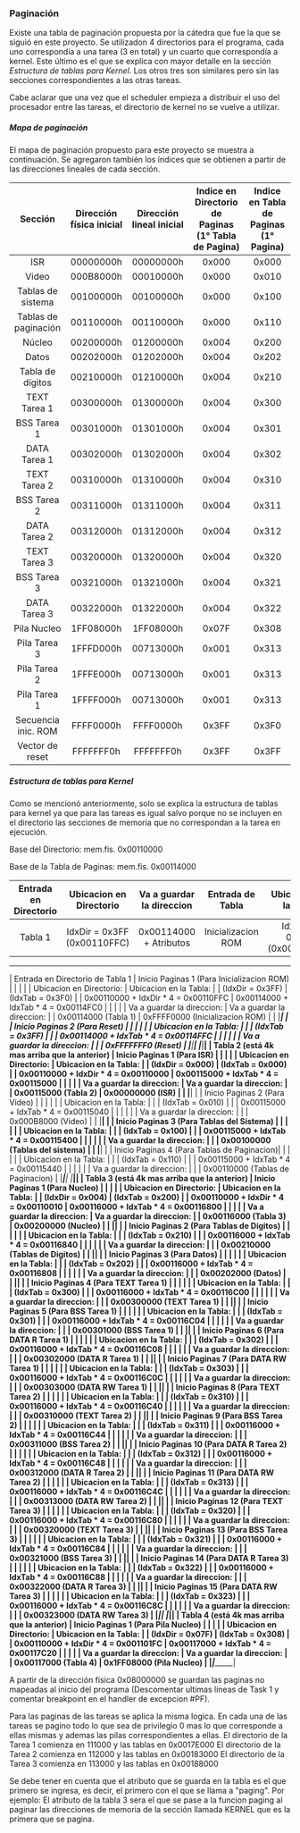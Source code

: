 ### Paginación

Existe una tabla de paginación propuesta por la cátedra que fue la que se siguió en este proyecto. Se utilizadon 4 directorios para el programa, cada uno correspondía a una tarea (3 en total) y un cuarto que correspondía a kernel. Este último es el que se explica con mayor detalle en la sección _Estructura de tablas para Kernel_. Los otros tres son similares pero sin las secciones correspondientes a las otras tareas.

Cabe aclarar que una vez que el scheduler empieza a distribuir el uso del procesador entre las tareas, el directorio de kernel no se vuelve a utilizar.

##### Mapa de paginación

El mapa de paginación propuesto para este proyecto se muestra a continuación. Se agregaron también los índices que se obtienen a partir de las direcciones lineales de cada sección.

|Sección|Dirección física inicial|Dirección lineal inicial|Indice en Directorio de Paginas (1° Tabla de Pagina)|Indice en Tabla de Paginas (1° Pagina)| 
|:---:|:---:|:---:|:---:|:---:|
|ISR                 |00000000h|00000000h|0x000|0x000|
|Video               |000B8000h|00010000h|0x000|0x010|
|Tablas de sistema   |00100000h|00100000h|0x000|0x100|
|Tablas de paginación|00110000h|00110000h|0x000|0x110|
|Núcleo              |00200000h|01200000h|0x004|0x200|
|Datos               |00202000h|01202000h|0x004|0x202|
|Tabla de dígitos    |00210000h|01210000h|0x004|0x210|
|TEXT Tarea 1        |00300000h|01300000h|0x004|0x300|
|BSS Tarea 1         |00301000h|01301000h|0x004|0x301|
|DATA Tarea 1        |00302000h|01302000h|0x004|0x302|
|TEXT Tarea 2        |00310000h|01310000h|0x004|0x310|
|BSS Tarea 2         |00311000h|01311000h|0x004|0x311|
|DATA Tarea 2        |00312000h|01312000h|0x004|0x312|
|TEXT Tarea 3        |00320000h|01320000h|0x004|0x320|
|BSS Tarea 3         |00321000h|01321000h|0x004|0x321|
|DATA Tarea 3        |00322000h|01322000h|0x004|0x322|
|Pila Nucleo         |1FF08000h|1FF08000h|0x07F|0x308|
|Pila Tarea 3        |1FFFD000h|00713000h|0x001|0x313|
|Pila Tarea 2        |1FFFE000h|00713000h|0x001|0x313|
|Pila Tarea 1        |1FFFF000h|00713000h|0x001|0x313|
|Secuencia inic. ROM |FFFF0000h|FFFF0000h|0x3FF|0x3F0|
|Vector de reset     |FFFFFFF0h|FFFFFFF0h|0x3FF|0x3FF|


##### Estructura de tablas para Kernel

Como se mencionó anteriormente, solo se explica la estructura de tablas para kernel ya que para las tareas es igual salvo porque no se incluyen en el directorio las secciones de memoria que no correspondan a la tarea en ejecución.


Base del Directorio: mem.fis. 0x00110000
   
Base de la Tabla de Paginas: mem.fis. 0x00114000

|Entrada en Directorio|Ubicacion en Directorio|Va a guardar la direccion|Entrada de Tabla|Ubicacion en la Tabla|Va a guardar la direccion|
|:---:|:---:|:---:|:---:|:---:|:---:|
|Tabla 1|IdxDir = 0x3FF (0x00110FFC)|0x00114000 + Atributos|Inicializacion ROM|IdxTab = 0x3F0 (0x00114FC0)|0xFFFF0000 + Atributos|





  __________________________________________________________________________________________________
  |      Entrada en Directorio de Tabla 1         |    Inicio Paginas 1 (Para Inicializacion ROM)  |
  |                                               |                                                |
  | Ubicacion en Directorio:                      | Ubicacion en la Tabla:                         |
  |        (IdxDir = 0x3FF)                       |        (IdxTab = 0x3F0)                        |
  |        0x00110000 + IdxDir * 4 = 0x00110FFC   |        0x00114000 + IdxTab * 4 = 0x00114FC0    |
  |                                               |                                                |
  | Va a guardar la direccion:                    | Va a guardar la direccion:                     |
  |        0x00114000  (Tabla 1)                  |        0xFFFF0000  (Inicializacion ROM)        |
  |                                               |________________________________________________|
  |                                               |    Inicio Paginas 2 (Para Reset)               |
  |                                               |                                                |
  |                                               | Ubicacion en la Tabla:                         |
  |                                               |        (IdxTab = 0x3FF)                        |
  |                                               |        0x00114000 + IdxTab * 4 = 0x00114FFC    |
  |                                               |                                                |
  |                                               | Va a guardar la direccion:                     |
  |                                               |        0xFFFFFFF0  (Reset)                     |
  |_______________________________________________|________________________________________________|
  |_______________________________________________|________________________________________________|
  |  Tabla 2 (está 4k mas arriba que la anterior) |    Inicio Paginas 1 (Para ISR)                 |
  |                                               |                                                |
  | Ubicacion en Directorio:                      | Ubicacion en la Tabla:                         |
  |        (IdxDir = 0x000)                       |        (IdxTab = 0x000)                        |
  |        0x00110000 + IdxDir * 4 = 0x00110000   |        0x00115000 + IdxTab * 4 = 0x00115000    |
  |                                               |                                                |
  | Va a guardar la direccion:                    | Va a guardar la direccion:                     |
  |        0x00115000  (Tabla 2)                  |        0x00000000  (ISR)                       |
  |                                               |________________________________________________|
  |                                               |    Inicio Paginas 2 (Para Video)               |
  |                                               |                                                |
  |                                               | Ubicacion en la Tabla:                         |
  |                                               |        (IdxTab = 0x010)                        |
  |                                               |        0x00115000 + IdxTab * 4 = 0x00115040    |
  |                                               |                                                |
  |                                               | Va a guardar la direccion:                     |
  |                                               |        0x000B8000  (Video)                     |
  |                                               |________________________________________________|
  |                                               |    Inicio Paginas 3 (Para Tablas del Sistema)  |
  |                                               |                                                |
  |                                               | Ubicacion en la Tabla:                         |
  |                                               |        (IdxTab = 0x100)                        |
  |                                               |        0x00115000 + IdxTab * 4 = 0x00115400    |
  |                                               |                                                |
  |                                               | Va a guardar la direccion:                     |
  |                                               |        0x00100000  (Tablas del sistema)        |
  |                                               |________________________________________________|
  |                                               |    Inicio Paginas 4 (Para Tablas de Paginacion)|
  |                                               |                                                |
  |                                               | Ubicacion en la Tabla:                         |
  |                                               |        (IdxTab = 0x110)                        |
  |                                               |        0x00115000 + IdxTab * 4 = 0x00115440    |
  |                                               |                                                |
  |                                               | Va a guardar la direccion:                     |
  |                                               |        0x00110000  (Tablas de Paginacion)      |
  |_______________________________________________|________________________________________________|
  |_______________________________________________|________________________________________________|
  |  Tabla 3 (está 4k mas arriba que la anterior) |    Inicio Paginas 1 (Para Nucleo)              |
  |                                               |                                                |
  | Ubicacion en Directorio:                      | Ubicacion en la Tabla:                         |
  |        (IdxDir = 0x004)                       |        (IdxTab = 0x200)                        |
  |        0x00110000 + IdxDir * 4 = 0x00110010   |        0x00116000 + IdxTab * 4 = 0x00116800    |
  |                                               |                                                |
  | Va a guardar la direccion:                    | Va a guardar la direccion:                     |
  |        0x00116000  (Tabla 3)                  |        0x00200000  (Nucleo)                    |
  |                                               |________________________________________________|
  |                                               |    Inicio Paginas 2 (Para Tablas de Digitos)   |
  |                                               |                                                |
  |                                               | Ubicacion en la Tabla:                         |
  |                                               |        (IdxTab = 0x210)                        |
  |                                               |        0x00116000 + IdxTab * 4 = 0x00116840    |
  |                                               |                                                |
  |                                               | Va a guardar la direccion:                     |
  |                                               |        0x00210000  (Tablas de Digitos)         |
  |                                               |________________________________________________|
  |                                               |    Inicio Paginas 3 (Para Datos)               |
  |                                               |                                                |
  |                                               | Ubicacion en la Tabla:                         |
  |                                               |        (IdxTab = 0x202)                        |
  |                                               |        0x00116000 + IdxTab * 4 = 0x00116808    |
  |                                               |                                                |
  |                                               | Va a guardar la direccion:                     |
  |                                               |        0x00202000  (Datos)                     |
  |                                               |________________________________________________|
  |                                               |    Inicio Paginas 4 (Para TEXT Tarea 1)        |
  |                                               |                                                |
  |                                               | Ubicacion en la Tabla:                         |
  |                                               |        (IdxTab = 0x300)                        |
  |                                               |        0x00116000 + IdxTab * 4 = 0x00116C00    |
  |                                               |                                                |
  |                                               | Va a guardar la direccion:                     |
  |                                               |        0x00300000  (TEXT Tarea 1)              |
  |                                               |________________________________________________|
  |                                               |    Inicio Paginas 5 (Para BSS Tarea 1)         |
  |                                               |                                                |
  |                                               | Ubicacion en la Tabla:                         |
  |                                               |        (IdxTab = 0x301)                        |
  |                                               |        0x00116000 + IdxTab * 4 = 0x00116C04    |
  |                                               |                                                |
  |                                               | Va a guardar la direccion:                     |
  |                                               |        0x00301000  (BSS Tarea 1)               |
  |                                               |________________________________________________|
  |                                               |    Inicio Paginas 6 (Para DATA R Tarea 1)      |
  |                                               |                                                |
  |                                               | Ubicacion en la Tabla:                         |
  |                                               |        (IdxTab = 0x302)                        |
  |                                               |        0x00116000 + IdxTab * 4 = 0x00116C08    |
  |                                               |                                                |
  |                                               | Va a guardar la direccion:                     |
  |                                               |        0x00302000  (DATA R Tarea 1)            |
  |                                               |________________________________________________|
  |                                               |    Inicio Paginas 7 (Para DATA RW Tarea 1)     |
  |                                               |                                                |
  |                                               | Ubicacion en la Tabla:                         |
  |                                               |        (IdxTab = 0x303)                        |
  |                                               |        0x00116000 + IdxTab * 4 = 0x00116C0C    |
  |                                               |                                                |
  |                                               | Va a guardar la direccion:                     |
  |                                               |        0x00303000  (DATA RW Tarea 1)           |
  |                                               |________________________________________________|
  |                                               |    Inicio Paginas 8 (Para TEXT Tarea 2)        |
  |                                               |                                                |
  |                                               | Ubicacion en la Tabla:                         |
  |                                               |        (IdxTab = 0x310)                        |
  |                                               |        0x00116000 + IdxTab * 4 = 0x00116C40    |
  |                                               |                                                |
  |                                               | Va a guardar la direccion:                     |
  |                                               |        0x00310000  (TEXT Tarea 2)              |
  |                                               |________________________________________________|
  |                                               |    Inicio Paginas 9 (Para BSS Tarea 2)         |
  |                                               |                                                |
  |                                               | Ubicacion en la Tabla:                         |
  |                                               |        (IdxTab = 0x311)                        |
  |                                               |        0x00116000 + IdxTab * 4 = 0x00116C44    |
  |                                               |                                                |
  |                                               | Va a guardar la direccion:                     |
  |                                               |        0x00311000  (BSS Tarea 2)               |
  |                                               |________________________________________________|
  |                                               |    Inicio Paginas 10 (Para DATA R Tarea 2)     |
  |                                               |                                                |
  |                                               | Ubicacion en la Tabla:                         |
  |                                               |        (IdxTab = 0x312)                        |
  |                                               |        0x00116000 + IdxTab * 4 = 0x00116C48    |
  |                                               |                                                |
  |                                               | Va a guardar la direccion:                     |
  |                                               |        0x00312000  (DATA R Tarea 2)            |
  |                                               |________________________________________________|
  |                                               |    Inicio Paginas 11 (Para DATA RW Tarea 2)    |
  |                                               |                                                |
  |                                               | Ubicacion en la Tabla:                         |
  |                                               |        (IdxTab = 0x313)                        |
  |                                               |        0x00116000 + IdxTab * 4 = 0x00116C4C    |
  |                                               |                                                |
  |                                               | Va a guardar la direccion:                     |
  |                                               |        0x00313000  (DATA RW Tarea 2)           |
  |                                               |________________________________________________|
  |                                               |    Inicio Paginas 12 (Para TEXT Tarea 3)       |
  |                                               |                                                |
  |                                               | Ubicacion en la Tabla:                         |
  |                                               |        (IdxTab = 0x320)                        |
  |                                               |        0x00116000 + IdxTab * 4 = 0x00116C80    |
  |                                               |                                                |
  |                                               | Va a guardar la direccion:                     |
  |                                               |        0x00320000  (TEXT Tarea 3)              |
  |                                               |________________________________________________|
  |                                               |    Inicio Paginas 13 (Para BSS Tarea 3)        |
  |                                               |                                                |
  |                                               | Ubicacion en la Tabla:                         |
  |                                               |        (IdxTab = 0x321)                        |
  |                                               |        0x00116000 + IdxTab * 4 = 0x00116C84    |
  |                                               |                                                |
  |                                               | Va a guardar la direccion:                     |
  |                                               |        0x00321000  (BSS Tarea 3)               |
  |                                               |________________________________________________|
  |                                               |    Inicio Paginas 14 (Para DATA R Tarea 3)     |
  |                                               |                                                |
  |                                               | Ubicacion en la Tabla:                         |
  |                                               |        (IdxTab = 0x322)                        |
  |                                               |        0x00116000 + IdxTab * 4 = 0x00116C88    |
  |                                               |                                                |
  |                                               | Va a guardar la direccion:                     |
  |                                               |        0x00322000  (DATA R Tarea 3)            |
  |                                               |________________________________________________|
  |                                               |    Inicio Paginas 15 (Para DATA RW Tarea 3)    |
  |                                               |                                                |
  |                                               | Ubicacion en la Tabla:                         |
  |                                               |        (IdxTab = 0x323)                        |
  |                                               |        0x00116000 + IdxTab * 4 = 0x00116C8C    |
  |                                               |                                                |
  |                                               | Va a guardar la direccion:                     |
  |                                               |        0x00323000  (DATA RW Tarea 3)           |
  |_______________________________________________|________________________________________________|
  |_______________________________________________|________________________________________________|
  |  Tabla 4 (está 4k mas arriba que la anterior) |    Inicio Paginas 1 (Para Pila Nucleo)         |
  |                                               |                                                |
  | Ubicacion en Directorio:                      | Ubicacion en la Tabla:                         |
  |        (IdxDir = 0x07F)                       |        (IdxTab = 0x308)                        |
  |        0x00110000 + IdxDir * 4 = 0x001101FC   |        0x00117000 + IdxTab * 4 = 0x00117C20    |
  |                                               |                                                |
  | Va a guardar la direccion:                    | Va a guardar la direccion:                     |
  |        0x00117000  (Tabla 4)                  |        0x1FF08000  (Pila Nucleo)               |
  |_______________________________________________|________________________________________________|
  

  A partir de la dirección física 0x08000000 se guardan las paginas no mapeadas
  al inicio del programa (Descomentar ultimas lineas de Task 1 y comentar 
  breakpoint en el handler de excepcion #PF).

  Para las paginas de las tareas se aplica la misma logica. En cada una de las 
  tareas se pagino todo lo que sea de privilegio 0 mas lo que corresponde a ellas
  mismas y ademas las pilas correspondientes a ellas.
   El directorio de la Tarea 1 comienza en 111000 y las tablas en 0x0017E000
   El directorio de la Tarea 2 comienza en 112000 y las tablas en 0x00183000
   El directorio de la Tarea 3 comienza en 113000 y las tablas en 0x00188000
   
  Se debe tener en cuenta que el atributo que se guarda en la tabla es el que 
  primero se ingresa, es decir, el primero con el que se llama a "paging".
  Por ejemplo: El atributo de la tabla 3 sera el que se pase a la funcion 
               paging al paginar las direcciones de memoria de la sección 
               llamada KERNEL que es la primera que se pagina.